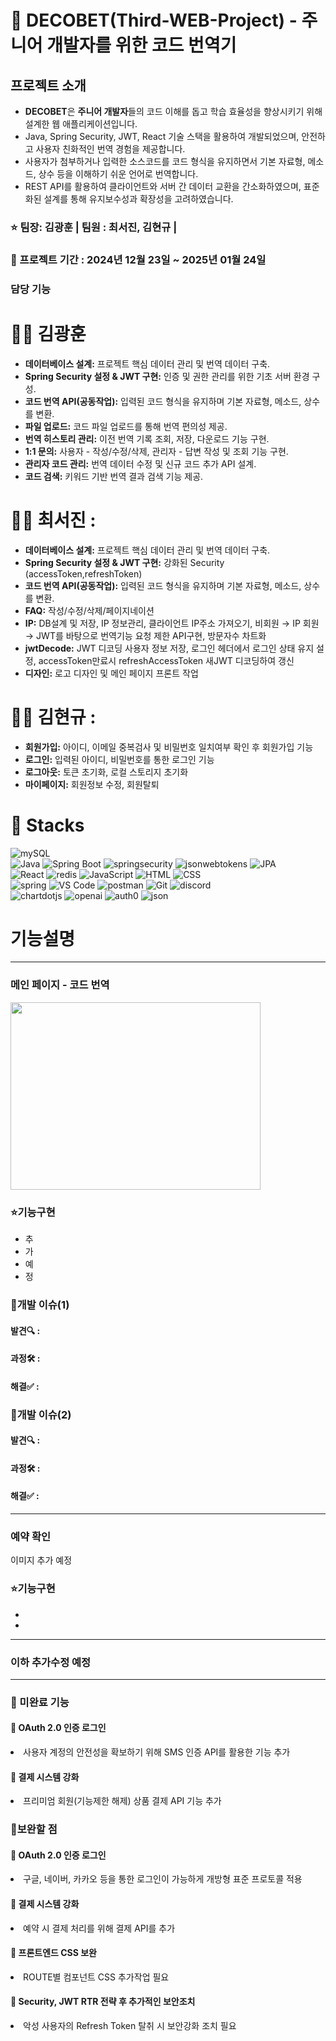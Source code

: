 # 🧩 DECOBET(Third-WEB-Project) - 주니어 개발자를 위한 코드 번역기

## 프로젝트 소개
<ul>
  <li><b>DECOBET</b>은 <b>주니어 개발자</b>들의 코드 이해를 돕고 학습 효율성을 향상시키기 위해 설계한 웹 애플리케이션입니다.</li>
  <li>Java, Spring Security, JWT, React 기술 스택을 활용하여 개발되었으며, 안전하고 사용자 친화적인 번역 경험을 제공합니다.</li>
  <li>사용자가 첨부하거나 입력한 소스코드를 코드 형식을 유지하면서 기본 자료형, 메소드, 상수 등을 이해하기 쉬운 언어로 번역합니다.</li>
  <li>REST API를 활용하여 클라이언트와 서버 간 데이터 교환을 간소화하였으며, 표준화된 설계를 통해 유지보수성과 확장성을 고려하였습니다. </li>
</ul>

### ⭐ 팀장: 김광훈 | 팀원 : 최서진, 김현규 |

### 📅 프로젝트 기간 : 2024년 12월 23일 ~ 2025년 01월 24일

### 담당 기능
# 🙋‍♂️ 김광훈
<ul>
  <li><b>데이터베이스 설계:</b> 프로젝트 핵심 데이터 관리 및 번역 데이터 구축.</li>
  <li><b>Spring Security 설정 & JWT 구현:</b> 인증 및 권한 관리를 위한 기초 서버 환경 구성.</li>
  <li><b>코드 번역 API(공동작업):</b> 입력된 코드 형식을 유지하며 기본 자료형, 메소드, 상수를 변환.</li>
  <li><b>파일 업로드:</b> 코드 파일 업로드를 통해 번역 편의성 제공.</li>
  <li><b>번역 히스토리 관리:</b> 이전 번역 기록 조회, 저장, 다운로드 기능 구현.</li>
  <li><b>1:1 문의:</b> 사용자 - 작성/수정/삭제, 관리자 - 답변 작성 및 조회 기능 구현.</li>
  <li><b>관리자 코드 관리:</b> 번역 데이터 수정 및 신규 코드 추가 API 설계.</li>
  <li><b>코드 검색:</b> 키워드 기반 번역 결과 검색 기능 제공.</li>
</ul>

# 🙋‍♀️ 최서진 : 
<ul>
  <li><b>데이터베이스 설계:</b> 프로젝트 핵심 데이터 관리 및 번역 데이터 구축.</li>
  <li><b>Spring Security 설정 & JWT 구현:</b> 강화된 Security (accessToken,refreshToken)</li> 
  <li><b>코드 번역 API(공동작업):</b> 입력된 코드 형식을 유지하며 기본 자료형, 메소드, 상수를 변환.</li>
  <li><b>FAQ:</b> 작성/수정/삭제/페이지네이션</li>
  <li><b>IP:</b> DB설계 및 저장, IP 정보관리, 클라이언트 IP주소 가져오기, 비회원 → IP 회원 → JWT를 바탕으로 번역기능 요청 제한 API구현, 방문자수 차트화</li>
  <li><b>jwtDecode:</b> JWT 디코딩 사용자 정보 저장, 로그인 헤더에서 로그인 상태 유지 설정, accessToken만료시 refreshAccessToken 새JWT 디코딩하여 갱신</li>
  <li><b>디자인:</b> 로고 디자인 및 메인 페이지 프론트 작업</li>
</ul>

# 🙋‍♂️ 김현규 : 
<ul>
  <li><b>회원가입:</b> 아이디, 이메일 중복검사 및 비밀번호 일치여부 확인 후 회원가입 기능</li>
  <li><b>로그인:</b> 입력된 아이디, 비밀번호를 통한 로그인 기능</li>
  <li><b>로그아웃:</b> 토큰 초기화, 로컬 스토리지 초기화</li>
  <li><b>마이페이지:</b> 회원정보 수정, 회원탈퇴 </li>
</ul>

# 🚀 Stacks
<div> 
  <img src="https://img.shields.io/badge/mysql-4479A1?style=for-the-badge&logo=mysql&logoColor=white" alt="mySQL">
</div>
<div> 
  <img src="https://img.shields.io/badge/Java-007396?style=for-the-badge&logo=java&logoColor=white" alt="Java">   
  <img src="https://img.shields.io/badge/Spring%20Boot-6DB33F?style=for-the-badge&logo=springboot&logoColor=white" alt="Spring Boot">
  <img src="https://img.shields.io/badge/spring security-6DB33F?style=for-the-badge&logo=springsecurity&logoColor=white" alt="springsecurity">
  <img src="https://img.shields.io/badge/JWT-000000?style=for-the-badge&logo=jsonwebtokens&logoColor=white" alt="jsonwebtokens">
  <img src="https://img.shields.io/badge/JPA-59666C?style=for-the-badge&logo=jpa&logoColor=white" alt="JPA"> </div>
<div> 
  <img src="https://img.shields.io/badge/React-61DAFB?style=for-the-badge&logo=react&logoColor=black" alt="React">
  <img src="https://img.shields.io/badge/redis-FF4438?style=for-the-badge&logo=redis&logoColor=black" alt="redis">
  <img src="https://img.shields.io/badge/JavaScript-F7DF1E?style=for-the-badge&logo=javascript&logoColor=black" alt="JavaScript"> 
  <img src="https://img.shields.io/badge/HTML5-E34F26?style=for-the-badge&logo=html5&logoColor=white" alt="HTML"> 
  <img src="https://img.shields.io/badge/CSS3-1572B6?style=for-the-badge&logo=css3&logoColor=white" alt="CSS"> </div>
<div> 
  <img src="https://img.shields.io/badge/spring-6DB33F?style=for-the-badge&logo=spring&logoColor=white" alt="spring">
  <img src="https://img.shields.io/badge/VS%20Code-007ACC?style=for-the-badge&logo=visualstudiocode&logoColor=white" alt="VS Code">
  <img src="https://img.shields.io/badge/postman-FF6C37?style=for-the-badge&logo=postman&logoColor=white" alt="postman">
  <img src="https://img.shields.io/badge/Git-F05032?style=for-the-badge&logo=git&logoColor=white" alt="Git"> 
  <img src="https://img.shields.io/badge/discord-5865F2?style=for-the-badge&logo=discord&logoColor=white" alt="discord"> 
</div>
<div> 
  <img src="https://img.shields.io/badge/chartdotjs-FF6384?style=for-the-badge&logo=chartdotjs&logoColor=white" alt="chartdotjs">
  <img src="https://img.shields.io/badge/openai-412991?style=for-the-badge&logo=openai&logoColor=white" alt="openai"> 
  <img src="https://img.shields.io/badge/auth0-EB5424?style=for-the-badge&logo=auth0&logoColor=white" alt="auth0"> 
  <img src="https://img.shields.io/badge/json-000000?style=for-the-badge&logo=json&logoColor=white" alt="json"> 
</div>


# 기능설명
---
### 메인 페이지 - 코드 번역
<img src="https://github.com/user-attachments/assets/3db99bf6-eeab-4384-8d38-1f2069010ac1" width="400px" height="300px">


### ⭐기능구현
<ul>
  <li>추</li>
  <li>가</li>
  <li>예</li>
  <li>정</li> 
</ul>

### 🚨개발 이슈(1)
#### 발견🔍 : 
#### 과정🛠️ : 
#### 해결✅ : 

### 🚨개발 이슈(2)
#### 발견🔍 : 
#### 과정🛠️ : 
#### 해결✅ : 

---

### 예약 확인
이미지 추가 예정

### ⭐기능구현
<ul>
  <li></li>
  <li></li>
</ul>

---

### 이하 추가수정 예정
---

### 🚫 미완료 기능
#### 📝 OAuth 2.0 인증 로그인 
<li>사용자 계정의 안전성을 확보하기 위해 SMS 인증 API를 활용한 기능 추가</li>

#### 📝 결제 시스템 강화
<li>프리미엄 회원(기능제한 해제) 상품 결제 API 기능 추가</li>



### 🔗보완할 점
#### 📝 OAuth 2.0 인증 로그인 
<li>구글, 네이버, 카카오 등을 통한 로그인이 가능하게 개방형 표준 프로토콜 적용</li>

#### 📝 결제 시스템 강화
<li>예약 시 결제 처리를 위해 결제 API를 추가</li>

#### 📝 프론트엔드 CSS 보완
<li>ROUTE별 컴포넌트 CSS 추가작업 필요</li>

#### 📝 Security, JWT RTR 전략 후 추가적인 보안조치 
<li>악성 사용자의 Refresh Token 탈취 시 보안강화 조치 필요</li>
